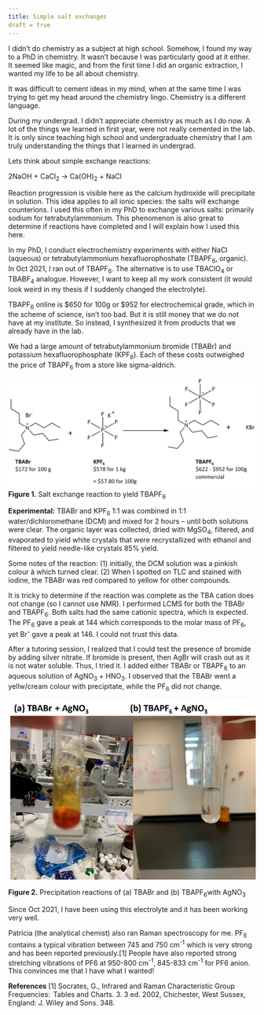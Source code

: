 ```yaml
---
title: Simple salt exchanges
draft = true
---
```


I didn’t do chemistry as a subject at high school. Somehow, I found my way to a PhD in chemistry. It wasn’t because I was particularly good at it either. It seemed like magic, and from the first time I did an organic extraction, I wanted my life to be all about chemistry. 

It was difficult to cement ideas in my mind, when at the same time I was trying to get my head around the chemistry lingo. Chemistry is a different language.

During my undergrad. I didn’t appreciate chemistry as much as I do now. A lot of the things we learned in first year, were not really cemented in the lab. It is only since teaching high school and undergraduate chemistry that I am truly understanding the things that I learned in undergrad.

Lets think about simple exchange reactions:

2NaOH + CaCl<sub>2</sub> → Ca(OH)<sub>2</sub> + NaCl

Reaction progression is visible here as the calcium hydroxide will precipitate in solution. This idea applies to all ionic species: the salts will exchange counterions. I used this often in my PhD to exchange various salts: primarily sodium for tetrabutylammonium. This phenomenon is also great to determine if reactions have completed and I will explain how I used this here.

In my PhD, I conduct electrochemistry experiments with either NaCl (aqueous) or tetrabutylammonium hexafluorophoshate (TBAPF<sub>6</sub>, organic). In Oct 2021, I ran out of TBAPF<sub>6</sub>. The alternative is to use TBAClO<sub>4</sub> or TBABF­<sub>4</sub> analogue. However, I want to keep all my work consistent (it would look weird in my thesis if I suddenly changed the electrolyte). 

TBAPF<sub>6</sub> online is $650 for 100g or $952 for electrochemical grade, which in the scheme of science, isn’t too bad. But it is still money that we do not have at my institute. So instead, I synthesized it from products that we already have in the lab.

We had a large amount of tetrabutylammonium bromide (TBABr) and potassium hexafluorophosphate (KPF<sub>6</sub>). Each of these costs outweighed the price of TBAPF<sub>6</sub> from a store like sigma-aldrich.

![salt exchange reaction](pics/saltexch1.png)
**Figure 1.** Salt exchange reaction to yield TBAPF<sub>6</sub>

**Experimental:** TBABr and KPF<sub>6</sub> 1:1 was combined in 1:1 water/dichloromethane (DCM) and mixed for 2 hours – until both solutions were clear. The organic layer was collected, dried with MgSO<sub>4</sub>, filtered, and evaporated to yield white crystals that were recrystallized with ethanol and filtered to yield needle-like crystals 85% yield.

Some notes of the reaction: (1) initially, the DCM solution was a pinkish colour à which turned clear. (2) When I spotted on TLC and stained with iodine, the TBABr was red compared to yellow for other compounds.

It is tricky to determine if the reaction was complete as the TBA cation does not change (so I cannot use NMR). I performed LCMS for both the TBABr and TBAPF<sub>6</sub>. Both salts had the same cationic spectra, which is expected. The PF<sub>6</sub> gave a peak at 144 which corresponds to the molar mass of PF<sub>6</sub>, yet Br<sup>-</sup> gave a peak at 146. I could not trust this data.

After a tutoring session, I realized that I could test the presence of bromide by adding silver nitrate. If bromide is present, then AgBr will crash out as it is not water soluble. Thus, I tried it. I added either TBABr or TBAPF<sub>6</sub> to an aqueous solution of AgNO<sub>3</sub> + HNO<sub>3</sub>. I observed that the TBABr went a yellw/cream colour with precipitate, while the PF<sub>6</sub> did not change.

![precipitation reaction](pics/saltexch2.png)

**Figure 2.** Precipitation reactions of (a) TBABr and (b) TBAPF<sub>6</sub>with AgNO<sub>3</sub>

Since Oct 2021, I have been using this electrolyte and it has been working very well.

Patricia (the analytical chemist) also ran Raman spectroscopy for me. PF<sub>6</sub> contains a typical vibration between 745 and 750 cm<sup>-1</sup> which is very strong and has been reported previously.[1] People have also reported strong stretching vibrations of PF6 at 950-800 cm<sup>-1</sup>, 845-833 cm<sup>-1</sup> for PF6 anion. This convinces me that I have what I wanted!

**References**
[1] Socrates, G., Infrared and Raman Characteristic Group Frequencies:  Tables and Charts. 3. 3 ed. 2002, Chichester, West Sussex, England: J. Wiley and Sons. 348.